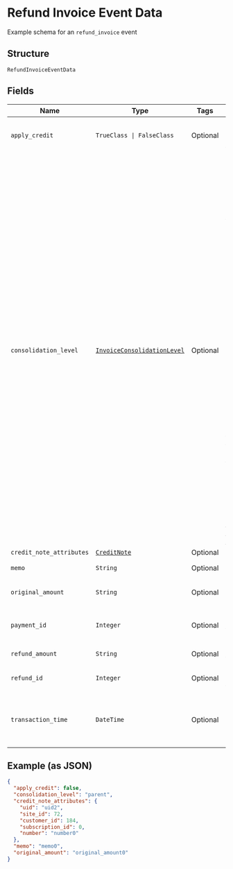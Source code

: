 
# Refund Invoice Event Data

Example schema for an `refund_invoice` event

## Structure

`RefundInvoiceEventData`

## Fields

| Name | Type | Tags | Description |
|  --- | --- | --- | --- |
| `apply_credit` | `TrueClass \| FalseClass` | Optional | If true, credit was created and applied it to the invoice. |
| `consolidation_level` | [`InvoiceConsolidationLevel`](../../doc/models/invoice-consolidation-level.md) | Optional | Consolidation level of the invoice, which is applicable to invoice consolidation.  It will hold one of the following values:<br><br>* "none": A normal invoice with no consolidation.<br>* "child": An invoice segment which has been combined into a consolidated invoice.<br>* "parent": A consolidated invoice, whose contents are composed of invoice segments.<br><br>"Parent" invoices do not have lines of their own, but they have subtotals and totals which aggregate the member invoice segments.<br><br>See also the [invoice consolidation documentation](https://chargify.zendesk.com/hc/en-us/articles/4407746391835). |
| `credit_note_attributes` | [`CreditNote`](../../doc/models/credit-note.md) | Optional | - |
| `memo` | `String` | Optional | The refund memo. |
| `original_amount` | `String` | Optional | The full, original amount of the refund. |
| `payment_id` | `Integer` | Optional | The ID of the payment transaction to be refunded. |
| `refund_amount` | `String` | Optional | The amount of the refund. |
| `refund_id` | `Integer` | Optional | The ID of the refund transaction. |
| `transaction_time` | `DateTime` | Optional | The time the refund was applied, in ISO 8601 format, i.e. "2019-06-07T17:20:06Z" |

## Example (as JSON)

```json
{
  "apply_credit": false,
  "consolidation_level": "parent",
  "credit_note_attributes": {
    "uid": "uid2",
    "site_id": 72,
    "customer_id": 184,
    "subscription_id": 0,
    "number": "number0"
  },
  "memo": "memo0",
  "original_amount": "original_amount0"
}
```

